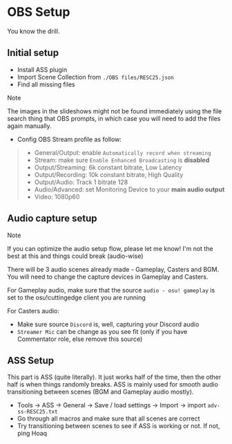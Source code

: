 # OBS Setup
You know the drill.
## Initial setup
- Install ASS plugin
- Import Scene Collection from `./OBS files/RESC25.json`
- Find all missing files
> [!NOTE]
> The images in the slideshows might not be found immediately using the file search thing that OBS prompts, in which case you will need to add the files again manually.
- Config OBS Stream profile as follow:
> - General/Output: enable `Automatically record when streaming`
> - Stream: make sure `Enable Enhanced Broadcasting` is **disabled**
> - Output/Streaming: 6k constant bitrate, Low Latency
> - Output/Recording: 10k constant bitrate, High Quality
> - Output/Audio: Track 1 bitrate 128
> - Audio/Advanced: set Monitoring Device to your **main audio output**
> - Video: 1080p60
## Audio capture setup
> [!NOTE]
> If you can optimize the audio setup flow, please let me know! I'm not the best at this and things could break (audio-wise)

There will be 3 audio scenes already made - Gameplay, Casters and BGM. You will need to change the capture devices in Gameplay and Casters.

For Gameplay audio, make sure that the source `audio - osu! gameplay` is set to the osu!cuttingedge client you are running

For Casters audio:
- Make sure source `Discord` is, well, capturing your Discord audio
- `Streamer Mic` can be change as you see fit (only if you have Commentator role, else remove this source)
## ASS Setup
This part is ASS (quite literally). It just works half of the time, then the other half is when things randomly breaks. ASS is mainly used for smooth audio transitioning between scenes (BGM and Gameplay audio mostly).
- Tools -> ASS -> General -> Save / load settings -> Import -> import `adv-ss-RESC25.txt`
- Go through all macros and make sure that all scenes are correct
- Try transitioning between scenes to see if ASS is working or not. If not, ping Hoaq
